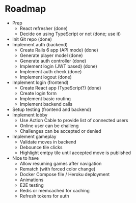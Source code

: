 Roadmap
=======

* Prep
  * React refresher (done)
  * Decide on using TypeScript or not (done; use it)
* Init Git repo (done)
* Implement auth (backend)
  * Create Rails 6 app (API mode) (done)
  * Generate player model (done)
  * Generate auth controller (done)
  * Implement login (JWT based) (done)
  * Implement auth check (done)
  * Implement logout (done)
* Implement login (frontend)
  * Create React app (TypeScript?) (done)
  * Create login form
  * Implement basic routing
  * Implement backend calls
* Setup testing (frontend and backend)
* Implement lobby
  * Use Action Cable to provide list of connected users
  * Online user can be challeng
  * Challenges can be accepted or denied
* Implement gameplay
  * Validate moves in backend
  * Debounce tile clicks
  * Highlight emtpy tile until accepted move is published
* Nice to have
  * Allow resuming games after navigation
  * Rematch (with forced color change)
  * Docker Compose file / Heroku deployment
  * Animations
  * E2E testing
  * Redis or memcached for caching
  * Refresh tokens for auth
